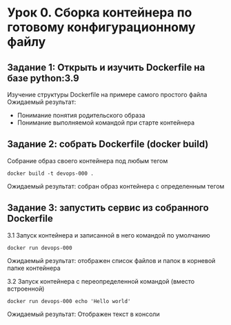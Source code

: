 # Урок 0. Сборка контейнера по готовому конфигурационному файлу

## Задание 1: Открыть и изучить Dockerfile на базе python:3.9
Изучение структуры Dockerfile на примере самого простого файла
Ожидаемый результат: 
- Понимание понятия родительского образа
- Понимание выполняемой командой при старте контейнера

## Задание 2: собрать  Dockerfile (docker build)
Собрание образ своего контейнера под любым тегом
```
docker build -t devops-000 .
```
Ожидаемый результат: собран образ контейнера с определенным тегом

## Задание 3: запустить сервис из собранного Dockerfile
3.1 Запуск контейнера и записанной в него командой по умолчанию 
```
docker run devops-000
```
Ожидаемый результат: отображен список файлов и папок в корневой папке контейнера

3.2 Запуск контейнера с переопределенной командой (вместо встроенной)
```
docker run devops-000 echo 'Hello world'
```
Ожидаемый результат: Отображен текст в консоли

